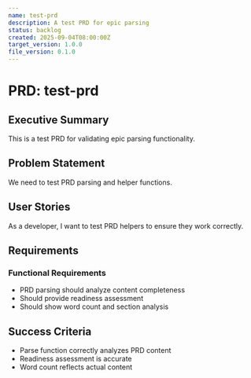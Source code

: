 ```yaml
---
name: test-prd
description: A test PRD for epic parsing
status: backlog
created: 2025-09-04T08:00:00Z
target_version: 1.0.0
file_version: 0.1.0
---
```


# PRD: test-prd

## Executive Summary
This is a test PRD for validating epic parsing functionality.

## Problem Statement
We need to test PRD parsing and helper functions.

## User Stories
As a developer, I want to test PRD helpers to ensure they work correctly.

## Requirements
### Functional Requirements
- PRD parsing should analyze content completeness
- Should provide readiness assessment
- Should show word count and section analysis

## Success Criteria
- Parse function correctly analyzes PRD content
- Readiness assessment is accurate
- Word count reflects actual content